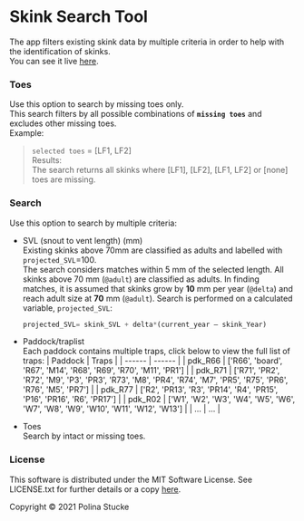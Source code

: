 # Skink Search Tool

The app filters existing skink data by multiple criteria in order to help with the identification of skinks.  
You can see it live [here](https://share.streamlit.io/eri3l/skinks/main/app.py).

### Toes
Use this option to search by missing toes only.  
This search filters by all possible combinations of  **`missing toes`** and excludes other missing toes.  
Example:
> `selected toes` = [LF1, LF2]   
> Results:   
> The search returns all skinks where [LF1], [LF2], [LF1, LF2] or [none] toes are missing. 

### Search
Use this option to search by multiple criteria:
- SVL (snout to vent length) (mm)  
  Existing skinks above 70mm are classified as adults and labelled with `projected_SVL`=100.  
  The search considers matches within 5 mm of the selected length. All skinks above 70 mm (`@adult`) are classified as adults. 
  In finding matches, it is assumed that skinks grow by  **10** mm per year (`@delta`) and reach adult size at **70** mm (`@adult`). 
  Search is performed on a calculated variable, `projected_SVL`:
  ```python
  projected_SVL= skink_SVL + delta*(current_year – skink_Year) 
  ```  
  
- Paddock/traplist  
  Each paddock contains multiple traps, click below to view the full list of traps:
  | Paddock | Traps |
  | ------ | ------ |
  | pdk_R66 | ['R66', 'board', 'R67', 'M14', 'R68', 'R69', 'R70', 'M11', 'PR1'] |
  | pdk_R71 | ['R71', 'PR2', 'R72', 'M9', 'P3', 'PR3', 'R73', 'M8', 'PR4', 'R74', 'M7', 'PR5', 'R75', 'PR6', 'R76', 'M5', 'PR7'] |
  | pdk_R77 | ['R2', 'PR13', 'R3', 'PR14', 'R4', 'PR15', 'P16', 'PR16', 'R6', 'PR17'] |
  | pdk_R02 | ['W1', 'W2', 'W3', 'W4', 'W5', 'W6', 'W7', 'W8', 'W9', 'W10', 'W11', 'W12', 'W13'] |
  | ... | ... |
  
 - Toes  
    Search by intact or missing toes.
    
### License
This software is distributed under the MIT Software License. See LICENSE.txt for further details or a copy [here](https://opensource.org/licenses/MIT).  

Copyright © 2021 Polina Stucke
